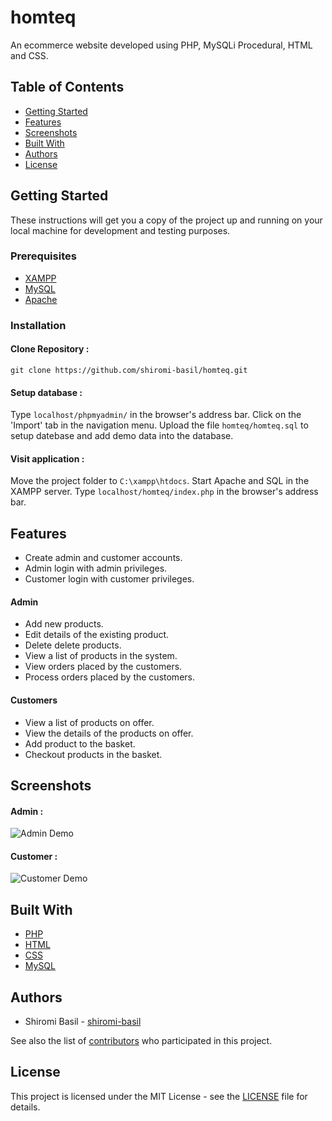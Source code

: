 # homteq
An ecommerce website developed using PHP, MySQLi Procedural, HTML and CSS.

## Table of Contents
- [Getting Started](#getting-started)
- [Features](#features)
- [Screenshots](#screenshots)
- [Built With](#built-with)
- [Authors](#authors)
- [License](#license)

## Getting Started

These instructions will get you a copy of the project up and running on your local machine for development and testing purposes.

### Prerequisites

* [XAMPP](https://www.apachefriends.org/download.html)
* [MySQL](https://www.mysql.com/downloads/)
* [Apache](https://httpd.apache.org/download.cgi)

### Installation

#### Clone Repository :
  
    git clone https://github.com/shiromi-basil/homteq.git

#### Setup database :

Type `localhost/phpmyadmin/` in the browser's address bar. Click on the 'Import' tab in the navigation menu. Upload the file `homteq/homteq.sql` to setup datebase and add demo data into the database.

#### Visit application :

Move the project folder to `C:\xampp\htdocs`. Start Apache and SQL in the XAMPP server. Type `localhost/homteq/index.php` in the browser's address bar.

## Features
* Create admin and customer accounts.
* Admin login with admin privileges.
* Customer login with customer privileges.

#### Admin
* Add new products.
* Edit details of the existing product.
* Delete delete products.
* View a list of products in the system.
* View orders placed by the customers.
* Process orders placed by the customers.

#### Customers
* View a list of products on offer.
* View the details of the products on offer.
* Add product to the basket.
* Checkout products in the basket.

## Screenshots
#### Admin :
![Admin Demo](demo/homteq-admin.gif)

#### Customer :
![Customer Demo](demo/homteq-customer.gif)

## Built With
* [PHP](https://www.php.net/docs.php)
* [HTML](https://www.w3.org/html/)
* [CSS](https://www.w3.org/Style/CSS/Overview.en.html)
* [MySQL](https://dev.mysql.com/doc/)

## Authors
* Shiromi Basil - [shiromi-basil](https://github.com/shiromi-basil)

See also the list of [contributors](https://github.com/shiromi-basil/homteq/graphs/contributors) who participated in this project.

## License
This project is licensed under the MIT License - see the [LICENSE](LICENSE) file for details.
